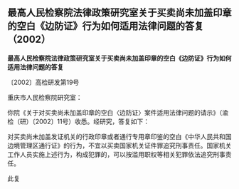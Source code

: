 ## 最高人民检察院法律政策研究室关于买卖尚未加盖印章的空白《边防证》行为如何适用法律问题的答复（2002）


**最高人民检察院法律政策研究室关于买卖尚未加盖印章的空白《边防证》行为如何适用法律问题的答复**

〔2002〕高检研发第19号

重庆市人民检察院研究室：

你院《关于对买卖尚未加盖印章的空白〈边防证〉案件适用法律问题的请示》（渝检（研）〔2002〕11号）收悉。经研究，答复如下：

对买卖尚未加盖发证机关的行政印章或者通行专用章印鉴的空白《中华人民共和国边境管理区通行证》的行为，不宜以买卖国家机关证件罪追究刑事责任。国家机关工作人员实施上述行为，构成犯罪的，可以按滥用职权等相关犯罪依法追究刑事责任。

此复
